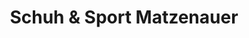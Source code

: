 ---
title: "Schuh & Sport Matzenauer"
url: /mannersdorf-am-leithagebirge/schuh-und-sport-matzenauer/
shop: Schuhe
---